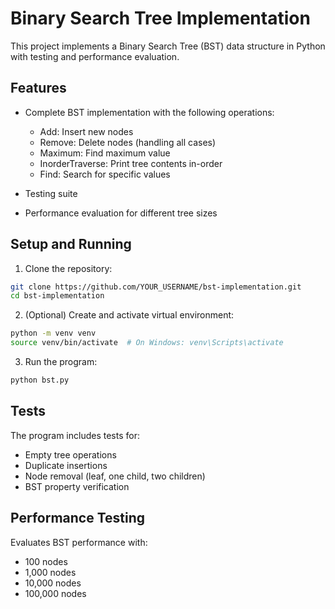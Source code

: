 # Binary Search Tree Implementation

This project implements a Binary Search Tree (BST) data structure in Python with testing and performance evaluation.

## Features

- Complete BST implementation with the following operations:
  - Add: Insert new nodes
  - Remove: Delete nodes (handling all cases)
  - Maximum: Find maximum value
  - InorderTraverse: Print tree contents in-order
  - Find: Search for specific values

- Testing suite
- Performance evaluation for different tree sizes

## Setup and Running

1. Clone the repository:
```bash
git clone https://github.com/YOUR_USERNAME/bst-implementation.git
cd bst-implementation
```

2. (Optional) Create and activate virtual environment:
```bash
python -m venv venv
source venv/bin/activate  # On Windows: venv\Scripts\activate
```

3. Run the program:
```bash
python bst.py
```

## Tests

The program includes tests for:
- Empty tree operations
- Duplicate insertions
- Node removal (leaf, one child, two children)
- BST property verification

## Performance Testing

Evaluates BST performance with:
- 100 nodes
- 1,000 nodes
- 10,000 nodes
- 100,000 nodes
